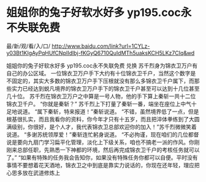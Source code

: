 # 姐姐你的兔子好软水好多 yp195.coc永不失联免费

最/新/观/看/入/口/ http://www.baidu.com/link?url=1CYLz-y03Bt1KIgAyPqHUfCNpIIdlbj-fKGyQ6710QuIdMTh5uaksKCH5LKz7CIq&wd

姐姐你的兔子好软水好多 yp195.coc永不失联免费
兑换
    苏千烈身为锦衣卫万户有自己的办公区域。
    一位锦衣卫万户手下大约有十位锦衣卫千户，当然这个数字是不固定的，其实大多数的锦衣卫万户手下压根就没有那么多锦衣卫千户属下，而那些实力已经达到蜕凡境界的锦衣卫万户手下的锦衣卫千户甚至可以达到十几位甚至几十位。
    苏千烈在锦衣卫万户之中算是一号人物，他的手下算上秦斩一共十二位锦衣卫千户。
    “你就是秦斩？”
    苏千烈上下打量了秦斩一番，端坐在座位上中气十足地说道。
    “属下秦斩，特来报道！”秦斩说道。
    “不错，虽然境界低了一点，但是根基很扎实，而且我看你的资料，你今年才只有十五岁，而且把淬体拳练到了大圆满级别，你很好，是个人才，我代表锦衣卫总部欢迎你的加入！”苏千烈微微笑着说道。
    “多谢苏统领厚爱！”秦斩连忙躬身说道。
    “不必拘谨，现在咱们的几位都督说是要向九扇门学习扁平化管理，淡化上下级关系，咱也不搞老一派的作风。你刚刚来总部任职，先熟悉一下神都的环境，然后再完成锦衣卫千户的考核任务就可以了。”
    “如果有特殊的任务我会告知你，如果没有特殊任务你都可以自便。平时没有事情不要想着花天酒地，锦衣卫之中到底是靠实力说话的，你现在还年轻，理应把心思多放在武道修炼上
